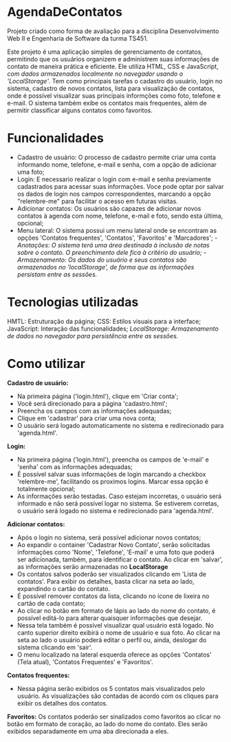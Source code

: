 # AgendaDeContatos
Projeto criado como forma de avaliação para a disciplina Desenvolvimento Web II e Engenharia de Software da turma TS451.

Este projeto é uma aplicação simples de gerenciamento de contatos, permitindo que os usuários organizem e administrem suas informações de contato de maneira prática e eficiente. Ele utiliza HTML, CSS e JavaScript, *com dados armazenados localmente no navegador usando o 'LocalStorage'*. Tem como principais tarefas o cadastro do usuário, login no sistema, cadastro de novos contatos, lista para visualização de contatos, onde é possível visualizar suas principais informções como foto, telefone e e-mail. O sistema também exibe os contatos mais frequentes, além de permitir classificar alguns contatos como favoritos.

# Funcionalidades
- Cadastro de usuário: O processo de cadastro permite criar uma conta informando nome, telefone, e-mail e senha, com a opção de adicionar uma foto;
- Login: E necessario realizar o login com e-mail e senha previamente cadastrados para acessar suas informações. Voce pode optar por salvar os dados de login nos campos correspondentes, marcando a opção "relembre-me" para facilitar o acesso em futuras visitas.
- Adicionar contatos: Os usuários são capazes de adicionar novos contatos à agenda com nome, telefone, e-mail e foto, sendo esta última, opcional;
- Menu lateral: O sistema possui um menu lateral onde se encontram as opções 'Contatos frequentes', 'Contatos', 'Favoritos' e 'Marcadores';
  *- Anotações: O sistema terá uma área destinada à inclusão de notas sobre o contato. O preenchimento dele fica à critério do usuário;*
*- Armazenamento: Os dados do usuário e seus contatos são armazenados no 'localStorage', de forma que as informações persistam entre as sessões.*

# Tecnologias utilizadas
HMTL: Estruturação da página; 
CSS: Estilos visuais para a interface; 
JavaScript: Interação das funcionalidades; 
*LocalStorage: Armazenamento de dados no navegador para persistência entre as sessões.*

# Como utilizar
**Cadastro de usuário:**
- Na primeira página ('login.html'), clique em 'Criar conta';
- Você será direcionado para a página 'cadastro.html';
- Preencha os campos com as informações adequadas;
- Clique em 'cadastrar' para criar uma nova conta;
- O usuário será logado automaticamente no sistema e redirecionado para 'agenda.html'.

**Login:** 
- Na primeira página ('login.html'), preencha os campos de 'e-mail' e 'senha' com as informações adequadas;
- É possível salvar suas informações de login marcando a checkbox 'relembre-me', facilitando os proximos logins. Marcar essa opção é totalmente opcional;
- As informações serão testadas. Caso estejam incorretas, o usuário será informado e não será possível logar no sistema. Se estiverem corretas, o usuário será logado no sistema e redirecionado para 'agenda.html'.

**Adicionar contatos:**
- Após o login no sistema, será possível adicionar novos contatos;
- Ao expandir o container 'Cadastrar Novo Contato', serão solicitadas informações como 'Nome', 'Telefone', 'E-mail' e uma foto que poderá ser adicionada, também, para identificar o contato. Ao clicar em 'salvar', as informações serão armazenadas no **LocalStorage**
- Os contatos salvos poderão ser visualizados clicando em 'Lista de contatos'. Para exibir os detalhes, basta clicar na seta ao lado, expandindo o cartão do contato.
- É possível remover contatos da lista, clicando no ícone de lixeira no cartão de cada contato;
- Ao clicar no botão em formato de lápis ao lado do nome do contato, é possível editá-lo para alterar quaisquer informações que desejar.
- Nessa tela também é possível visualizar qual usuário está logado. No canto superior direito exibirá o nome de usuário e sua foto. Ao clicar na seta ao lado o usuário poderá editar o perfil ou, ainda, deslogar do sistema clicando em 'sair'.
- O menu localizado na lateral esquerda oferece as opções 'Contatos' (Tela atual), 'Contatos Frequentes' e 'Favoritos'.

**Contatos frequentes:**
- Nessa página serão exibidos os 5 contatos mais visualizados pelo usuário. As visualizações são contadas de acordo com os cliques para exibir os detalhes dos contatos.

**Favoritos:**
Os contatos poderão ser sinalizados como favoritos ao clicar no botão em formato de coração, ao lado do nome do contato. Eles serão exibidos separadamente em uma aba direcionada a eles.
